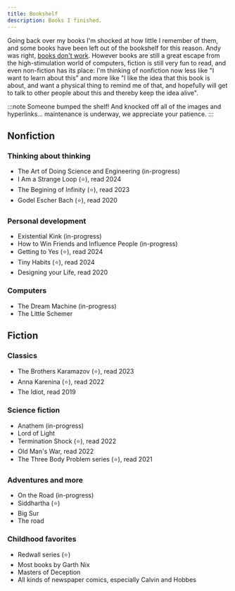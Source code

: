 ```yaml
---
title: Bookshelf
description: Books I finished.
---
```

<!-- 
import { Image } from "astro:assets";
import { bookData } from "../data/books.ts";

Some books I finished (and therefore at least enjoyed). Highly recommended books come with a ⭐.

<div class="gallery">
  {bookData.map((book) => (
    <a href={book.url} class="card">
      <Image src={book.image} alt={book.title} width="200" class="book-cover" />
      <h3>
        {book.title}
        {book.starred && " ⭐"}
      </h3>
      <span class="font-bold text-sm pt-1" style="opacity: 0.5;">
        {book.fiction ? "Fiction" : "Nonfiction"}, by {book.author}
        {book.yearRead && `, I read ${book.yearRead}`}
      </span>
      {book.myNotes && (
        <p class="pt-4">
          <b>Notes:</b> {book.myNotes}
        </p>
      )}
    </a>
  ))}
</div> -->

Going back over my books I'm shocked at how little I remember of them, and some books have been left out of the bookshelf for this reason. Andy was right, [books don't work](https://andymatuschak.org/books/). However books are still a great escape from the high-stimulation world of computers, fiction is still very fun to read, and even non-fiction has its place: I'm thinking of nonfiction now less like "I want to learn about this" and more like "I like the idea that this book is about, and want a physical thing to remind me of that, and hopefully will get to talk to other people about this and thereby keep the idea alive".

:::note
Someone bumped the shelf! And knocked off all of the images and hyperlinks... maintenance is underway, we appreciate your patience.
:::

## Nonfiction
### Thinking about thinking
- The Art of Doing Science and Engineering (in-progress)
- I Am a Strange Loop (⭐), read 2024
- The Begining of Infinity (⭐), read 2023
- Godel Escher Bach (⭐), read 2020

### Personal development
- Existential Kink (in-progress)
- How to Win Friends and Influence People (in-progress)
- Getting to Yes (⭐), read 2024
- Tiny Habits (⭐), read 2024
- Designing your Life, read 2020

### Computers
- The Dream Machine (in-progress)
- The Little Schemer

## Fiction
### Classics
- The Brothers Karamazov (⭐), read 2023
- Anna Karenina (⭐), read 2022
- The Idiot, read 2019

### Science fiction
- Anathem (in-progress)
- Lord of Light
- Termination Shock (⭐), read 2022
- Old Man's War, read 2022
- The Three Body Problem series (⭐), read 2021

### Adventures and more
- On the Road (in-progress)
- Siddhartha (⭐)
- Big Sur
- The road

### Childhood favorites
- Redwall series (⭐)
- Most books by Garth Nix
- Masters of Deception
- All kinds of newspaper comics, especially Calvin and Hobbes